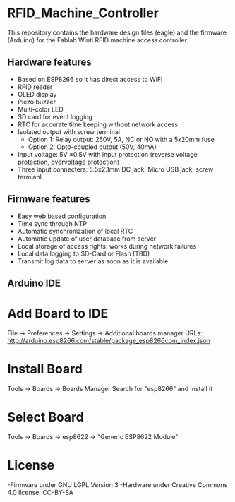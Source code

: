 # RFID_Machine_Controller
This repository contains the hardware design files (eagle) and the firmware (Arduino) for the Fablab Winti RFID machine access controller. 
## Hardware features
- Based on ESP8266 so it has direct access to WiFi
- RFID reader 
- OLED display
- Piezo buzzer
- Multi-color LED
- SD card for event logging
- RTC for accurate time keeping without network access
- Isolated output with screw terminal
  - Option 1: Relay output: 250V, 5A, NC or NO with a 5x20mm fuse
  - Option 2: Opto-coupled output (50V, 40mA)
- Input voltage: 5V ±0.5V with input protection (reverse voltage protection, overvoltage protection)
- Three input connecters: 5.5x2.1mm DC jack, Micro USB jack, screw termianl

## Firmware features
- Easy web based configuration
- Time sync through NTP
- Automatic synchronization of local RTC 
- Automatic update of user database from server
- Local storage of access rights: works during network failures
- Local data logging to SD-Card or Flash (TBD)
- Transmit log data to server as soon as it is available

## Arduino IDE
# Add Board to IDE
File -> Preferences -> Settings -> Additional boards manager URLs: http://arduino.esp8266.com/stable/package_esp8266com_index.json  
# Install Board
Tools -> Boards -> Boards Manager
Search for "esp8266" and install it
# Select Board
Tools -> Boards -> esp8622 -> "Generic ESP8622 Module"


# License
-Firmware under GNU LGPL Version 3
-Hardware under Creative Commons 4.0 license: CC-BY-SA
